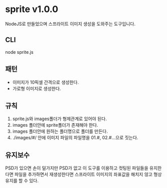 # sprite v1.0.0
NodeJS로 만들었으며 스프라이트 이미지 생성을 도와주는 도구입니다.

## CLI
node sprite.js

## 패턴
- 이미지가 10픽셀 간격으로 생성한다.
- 가로형 이미지로 생성한다.

## 규칙
1. sprite.js와 images폴더가 형제관계로 있어야 된다.
2. images 폴더안에 sprite폴더가 존재해야 한다. 
3. images 폴더안에 원하는 폴더명으로 폴더를 만든다.
4. ./images/#/ 안에 이미지 파일의 파일명을 01.#, 02.#...으로 짓는다.

## 유지보수
PSD가 있으면 손이 덜가지만 PSD가 없고 이 도구를 이용하고 컷팅된 파일들을 유지한다면 파일을 추가하면서 재생성한다면 스프라이트 이미지의 좌표값을 해치지 않고 형상유지를 할 수 있다.